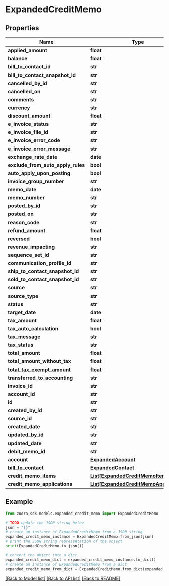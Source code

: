 # ExpandedCreditMemo


## Properties

Name | Type | Description | Notes
------------ | ------------- | ------------- | -------------
**applied_amount** | **float** |  | [optional] 
**balance** | **float** |  | [optional] 
**bill_to_contact_id** | **str** |  | [optional] 
**bill_to_contact_snapshot_id** | **str** |  | [optional] 
**cancelled_by_id** | **str** |  | [optional] 
**cancelled_on** | **str** |  | [optional] 
**comments** | **str** |  | [optional] 
**currency** | **str** |  | [optional] 
**discount_amount** | **float** |  | [optional] 
**e_invoice_status** | **str** |  | [optional] 
**e_invoice_file_id** | **str** |  | [optional] 
**e_invoice_error_code** | **str** |  | [optional] 
**e_invoice_error_message** | **str** |  | [optional] 
**exchange_rate_date** | **date** |  | [optional] 
**exclude_from_auto_apply_rules** | **bool** |  | [optional] 
**auto_apply_upon_posting** | **bool** |  | [optional] 
**invoice_group_number** | **str** |  | [optional] 
**memo_date** | **date** |  | [optional] 
**memo_number** | **str** |  | [optional] 
**posted_by_id** | **str** |  | [optional] 
**posted_on** | **str** |  | [optional] 
**reason_code** | **str** |  | [optional] 
**refund_amount** | **float** |  | [optional] 
**reversed** | **bool** |  | [optional] 
**revenue_impacting** | **str** |  | [optional] 
**sequence_set_id** | **str** |  | [optional] 
**communication_profile_id** | **str** |  | [optional] 
**ship_to_contact_snapshot_id** | **str** |  | [optional] 
**sold_to_contact_snapshot_id** | **str** |  | [optional] 
**source** | **str** |  | [optional] 
**source_type** | **str** |  | [optional] 
**status** | **str** |  | [optional] 
**target_date** | **date** |  | [optional] 
**tax_amount** | **float** |  | [optional] 
**tax_auto_calculation** | **bool** |  | [optional] 
**tax_message** | **str** |  | [optional] 
**tax_status** | **str** |  | [optional] 
**total_amount** | **float** |  | [optional] 
**total_amount_without_tax** | **float** |  | [optional] 
**total_tax_exempt_amount** | **float** |  | [optional] 
**transferred_to_accounting** | **str** |  | [optional] 
**invoice_id** | **str** |  | [optional] 
**account_id** | **str** |  | [optional] 
**id** | **str** |  | [optional] 
**created_by_id** | **str** |  | [optional] 
**source_id** | **str** |  | [optional] 
**created_date** | **str** |  | [optional] 
**updated_by_id** | **str** |  | [optional] 
**updated_date** | **str** |  | [optional] 
**debit_memo_id** | **str** |  | [optional] 
**account** | [**ExpandedAccount**](ExpandedAccount.md) |  | [optional] 
**bill_to_contact** | [**ExpandedContact**](ExpandedContact.md) |  | [optional] 
**credit_memo_items** | [**List[ExpandedCreditMemoItem]**](ExpandedCreditMemoItem.md) |  | [optional] 
**credit_memo_applications** | [**List[ExpandedCreditMemoApplication]**](ExpandedCreditMemoApplication.md) |  | [optional] 

## Example

```python
from zuora_sdk.models.expanded_credit_memo import ExpandedCreditMemo

# TODO update the JSON string below
json = "{}"
# create an instance of ExpandedCreditMemo from a JSON string
expanded_credit_memo_instance = ExpandedCreditMemo.from_json(json)
# print the JSON string representation of the object
print(ExpandedCreditMemo.to_json())

# convert the object into a dict
expanded_credit_memo_dict = expanded_credit_memo_instance.to_dict()
# create an instance of ExpandedCreditMemo from a dict
expanded_credit_memo_from_dict = ExpandedCreditMemo.from_dict(expanded_credit_memo_dict)
```
[[Back to Model list]](../README.md#documentation-for-models) [[Back to API list]](../README.md#documentation-for-api-endpoints) [[Back to README]](../README.md)


